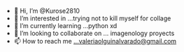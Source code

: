 - 👋 Hi, I’m @Kurose2810
- 👀 I’m interested in ...trying not to kill myself for collage
- 🌱 I’m currently learning ...python xd
- 💞️ I’m looking to collaborate on ... imagenology proyects
- 📫 How to reach me ...valeriaolguinalvarado@gmail.com

<!---
Kurose2810/Kurose2810 is a ✨ special ✨ repository because its `README.md` (this file) appears on your GitHub profile.
You can click the Preview link to take a look at your changes.
--->
